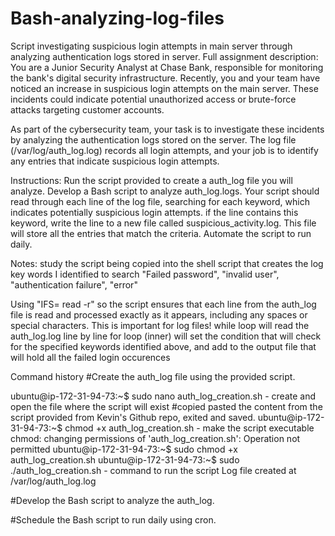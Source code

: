 # Bash-analyzing-log-files
Script investigating suspicious login attempts in main server through analyzing authentication logs stored in server.
Full assignment description: You are a Junior Security Analyst at Chase Bank, responsible for monitoring the bank's digital security infrastructure. Recently, you and your team have noticed an increase in suspicious login attempts on the main server. These incidents could indicate potential unauthorized access or brute-force attacks targeting customer accounts.

As part of the cybersecurity team, your task is to investigate these incidents by analyzing the authentication logs stored on the server. The log file (/var/log/auth_log.log) records all login attempts, and your job is to identify any entries that indicate suspicious login attempts.

Instructions: Run the script provided to create a auth_log file you will analyze. Develop a Bash script to analyze auth_log.logs. Your script should read through each line of the log file, searching for each keyword, which indicates potentially suspicious login attempts. if the line contains this keyword, write the line to a new file called suspicious_activity.log. This file will store all the entries that match the criteria. Automate the script to run daily.

Notes: 
study the script being copied into the shell script that creates the log
key words I identified to search "Failed password", "invalid user", "authentication failure", "error"

Using "IFS= read -r" so the script ensures that each line from the auth_log file is read and processed exactly as it appears, including any spaces or special characters. This is  important for log files!
while loop will read the auth_log.log line by line
for loop (inner) will set the condition that will check for the specified keywords identified above, and add to the output file that will hold all the failed login occurences


Command history
#Create the auth_log file using the provided script.

ubuntu@ip-172-31-94-73:~$ sudo nano auth_log_creation.sh - create and open the file where the script will exist
#copied pasted the content from the script provided from Kevin's Github repo, exited and saved.
ubuntu@ip-172-31-94-73:~$ chmod +x auth_log_creation.sh - make the script executable
chmod: changing permissions of 'auth_log_creation.sh': Operation not permitted
ubuntu@ip-172-31-94-73:~$ sudo chmod +x auth_log_creation.sh
ubuntu@ip-172-31-94-73:~$ sudo ./auth_log_creation.sh - command to run the script
Log file created at /var/log/auth_log.log

#Develop the Bash script to analyze the auth_log.


#Schedule the Bash script to run daily using cron.
